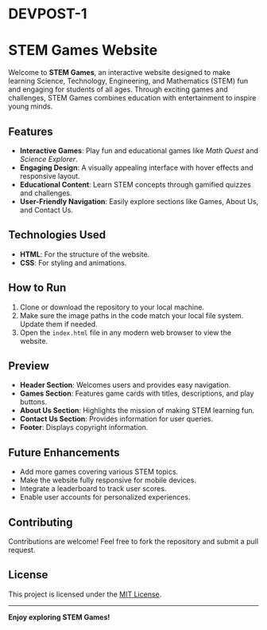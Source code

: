 # DEVPOST-1
# STEM Games Website  

Welcome to **STEM Games**, an interactive website designed to make learning Science, Technology, Engineering, and Mathematics (STEM) fun and engaging for students of all ages. Through exciting games and challenges, STEM Games combines education with entertainment to inspire young minds.  

## Features  
- **Interactive Games**: Play fun and educational games like *Math Quest* and *Science Explorer*.  
- **Engaging Design**: A visually appealing interface with hover effects and responsive layout.  
- **Educational Content**: Learn STEM concepts through gamified quizzes and challenges.  
- **User-Friendly Navigation**: Easily explore sections like Games, About Us, and Contact Us.  

## Technologies Used  
- **HTML**: For the structure of the website.  
- **CSS**: For styling and animations.  

## How to Run  
1. Clone or download the repository to your local machine.  
2. Make sure the image paths in the code match your local file system. Update them if needed.  
3. Open the `index.html` file in any modern web browser to view the website.  


## Preview  
- **Header Section**: Welcomes users and provides easy navigation.  
- **Games Section**: Features game cards with titles, descriptions, and play buttons.  
- **About Us Section**: Highlights the mission of making STEM learning fun.  
- **Contact Us Section**: Provides information for user queries.  
- **Footer**: Displays copyright information.  

## Future Enhancements  
- Add more games covering various STEM topics.  
- Make the website fully responsive for mobile devices.  
- Integrate a leaderboard to track user scores.  
- Enable user accounts for personalized experiences.  

## Contributing  
Contributions are welcome! Feel free to fork the repository and submit a pull request.  

## License  
This project is licensed under the [MIT License](LICENSE).  

---

**Enjoy exploring STEM Games!**  
